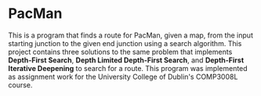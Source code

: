 # PacMan

This is a program that finds a route for PacMan, given a map, from the input starting junction to the given end junction using a search algorithm.
This project contains three solutions to the same problem that implements **Depth-First Search**, **Depth Limited Depth-First Search**, and **Depth-First Iterative Deepening**
to search for a route. This program was implemented as assignment work for the University College of Dublin's COMP3008L course.
